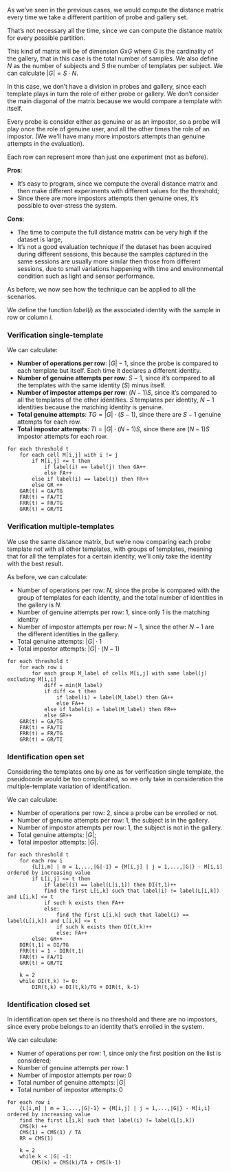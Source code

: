 As we’ve seen in the previous cases, we would compute the distance matrix every time we take a different partition of probe and gallery set.

That’s not necessary all the time, since we can compute the distance matrix for every possible partition.

This kind of matrix will be of dimension $G\text{x}G$ where $G$ is the cardinality of the gallery, that in this case is the total number of samples. We also define $N$ as the number of subjects and $S$ the number of templates per subject. We can calculate $|G| = S \cdot N$.

In this case, we don’t have a division in probes and gallery, since each template plays in turn the role of either probe or gallery. We don’t consider the main diagonal of the matrix because we would compare a template with itself.

Every probe is consider either as genuine or as an impostor, so a probe will play once the role of genuine user, and all the other times the role of an impostor. (We we'll have many more impostors attempts than genuine attempts in the evaluation).

Each row can represent more than just one experiment (not as before).

**Pros**:

- It’s easy to program, since we compute the overall distance matrix and then make different experiments with different values for the threshold;
- Since there are more impostors attempts then genuine ones, it’s possible to over-stress the system.

**Cons**:

- The time to compute the full distance matrix can be very high if the dataset is large,
- It’s not a good evaluation technique if the dataset has been acquired during different sessions, this because the samples captured in the same sessions are usually more similar then those from different sessions, due to small variations happening with time and environmental condition such as light and sensor performance.

As before, we now see how the technique can be applied to all the scenarios.

We define the function $label(i)$ as the associated identity with the sample in row or column $i$. 

### Verification single-template

We can calculate:

- **Number of operations per row**: $|G| -1$, since the probe is compared to each template but itself. Each time it declares a different identity.
- **Number of genuine attempts per row**: $S-1$, since it’s compared to all the templates with the same identity ($S$) minus itself.
- **Number of impostor attemps per row**: $(N-1)S$, since it’s compared to all the templates of the other identities. $S$ templates per identity, $N-1$ identities because the matching identity is genuine.
- **Total genuine attempts**: $TG = |G| \cdot (S-1)$, since there are $S-1$ genuine attempts for each row.
- **Total impostor attempts**: $TI = |G| \cdot (N-1)S$, since there are $(N-1)S$ impostor attempts for each row.

```
for each threshold t
	for each cell M[i,j] with i != j
		if M[i,j] <= t then
			if label(i) == label(j) then GA++
			else FA++
		else if label(i) == label(j) then FR++
		else GR ++
	GAR(t) = GA/TG
	FAR(t) = FA/TI
	FRR(t) = FR/TG
	GRR(t) = GR/TI
```

### Verification multiple-templates

We use the same distance matrix, but we’re now comparing each probe template not with all other templates, with groups of templates, meaning that for all the templates for a certain identity, we’ll only take the identity with the best result.

As before, we can calculate:

- Number of operations per row: $N$, since the probe is compared with the group of templates for each identity, and the total number of identities in the gallery is $N$.
- Number of genuine attempts per row: $1$, since only $1$ is the matching identity
- Number of impostor attempts per row: $N-1$, since the other $N-1$ are the different identities in the gallery.
- Total genuine attempts: $|G| \cdot 1$
- Total impostor attempts:  $|G|\cdot(N-1)$

```
for each threshold t
	for each row i
		for each group M_label of cells M[i,j] with same label(j) excluding M[i,i]
			diff = min(M_label)
			if diff <= t then
				if label(i) = label(M_label) then GA++
				else FA++
			else if label(i) = label(M_label) then FR++
			else GR++
	GAR(t) = GA/TG
	FAR(t) = FA/TI
	FRR(t) = FR/TG
	GRR(t) = GR/TI
```

### Identification open set

Considering the templates one by one as for verification single template, the pseudocode would be too complicated, so we only take in consideration the multiple-template variation of identification.

We can calculate:

- Number of operations per row: $2$, since a probe can be enrolled or not.
- Number of genuine attempts per row: $1$, the subject is in the gallery.
- Number of impostor attempts per row: $1$, the subject is not in the gallery.
- Total genuine attempts: $|G|$;
- Total impostor attempts: $|G|$.

```
for each threshold t
	for each row i
		{L[i,m] | m = 1,...,|G|-1} = {M[i,j] | j = 1,...,|G|} - M[i,i] ordered by increasing value
		if L[i,j] <= t then
			if label(i) == label(L[i,1]) then DI(t,1)++
			find the first L[i,k] such that label(i) != label(L[i,k]) and L[i,k] <= t
			if such k exists then FA++
			else: 
				find the first L[i,k] such that label(i) == label(L[i,k]) and L[i,k] <= t
				if such k exists then DI(t,k)++
				else: FA++
		else: GR++
	DIR(t,1) = DI/TG
	FRR(t) = 1 - DIR(t,1)
	FAR(t) = FA/TI
	GRR(t) = GR/TI
	
	k = 2
	while DI(t,k) != 0:
		DIR(t,k) = DI(t,k)/TG + DIR(t, k-1)
```

### Identification closed set

In identification open set there is no threshold and there are no impostors, since every probe belongs to an identity that’s enrolled in the system.

We can calculate:

- Numer of operations per row: $1$, since only the first position on the list is considered;
- Number of genuine attempts per row: $1$
- Number of impostor attempts per row: $0$
- Total number of genuine attempts: $|G|$
- Total number of impostor attempts: $0$

```
for each row i
	{L[i,m] | m = 1,...,|G|-1} = {M[i,j] | j = 1,...,|G|} - M[i,i] ordered by increasing value
	find the first L[i,k] such that label(i) != label(L[i,k])
	CMS(k) ++
	CMS(1) = CMS(1) / TA
	RR = CMS(1)
	
	k = 2
	while k < |G| -1:
		CMS(k) = CMS(k)/TA + CMS(k-1)

```
